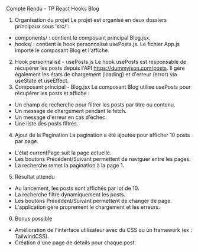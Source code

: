 Compte Rendu - TP React Hooks Blog
1. Organisation du projet
Le projet est organisé en deux dossiers principaux sous 'src/':
- components/ : contient le composant principal Blog.jsx.
- hooks/ : contient le hook personnalisé usePosts.js.
Le fichier App.js importe le composant Blog et l'affiche.
2. Hook personnalisé - usePosts.js
Le hook usePosts est responsable de récupérer les posts depuis l'API https://dummyjson.com/posts. Il gère également les états de chargement (loading) et d'erreur (error) via useState et useEffect.
3. Composant principal - Blog.jsx
Le composant Blog utilise usePosts pour récupérer les posts et affiche :
- Un champ de recherche pour filtrer les posts par titre ou contenu.
- Un message de chargement pendant le fetch.
- Un message d'erreur en cas d'échec.
- Une liste des posts filtrés.
4. Ajout de la Pagination
La pagination a été ajoutée pour afficher 10 posts par page.
- L'état currentPage suit la page actuelle.
- Les boutons Précédent/Suivant permettent de naviguer entre les pages.
- La recherche remet la pagination à la page 1.
5. Résultat attendu
- Au lancement, les posts sont affichés par lot de 10.
- La recherche filtre dynamiquement les posts.
- Les boutons Précédent/Suivant permettent de changer de page.
- L'application gère proprement le chargement et les erreurs.
6. Bonus possible
- Amélioration de l'interface utilisateur avec du CSS ou un framework (ex : TailwindCSS).
- Création d'une page de détails pour chaque post.
